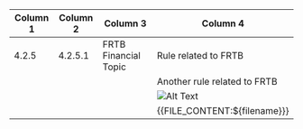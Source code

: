 | Column 1 | Column 2 | Column 3             | Column 4                                                                                                          |
| -------- | -------- | -------------------- | ----------------------------------------------------------------------------------------------------------------- |
| 4.2.5    | 4.2.5.1  | FRTB Financial Topic | Rule related to FRTB                                                                                              |
|          |          |                      | Another rule related to FRTB                                                                                      |
|          |          |                      | ![Alt Text](https://encrypted-tbn0.gstatic.com/images?q=tbn:ANd9GcQf7Q3xKebsZM5cmlyvTBtcboCmdQkao-IxHOYK_wlu2g&s) |
|          |          |                      | {{FILE_CONTENT:${filename}}}                                                                                      |
